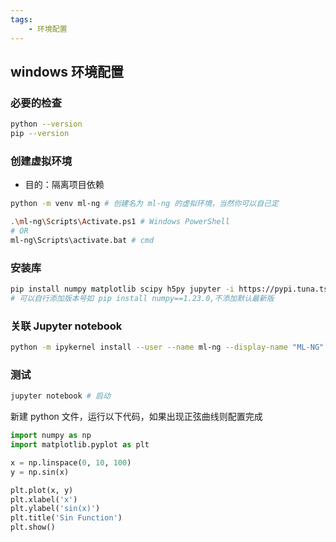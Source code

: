 ```yaml
---
tags:
    - 环境配置
---
```



## windows 环境配置

### 必要的检查
```bash
python --version
pip --version
```

### 创建虚拟环境

- 目的：隔离项目依赖
```bash
python -m venv ml-ng # 创建名为 ml-ng 的虚拟环境，当然你可以自己定
```

```bash
.\ml-ng\Scripts\Activate.ps1 # Windows PowerShell
# OR
ml-ng\Scripts\activate.bat # cmd
```

### 安装库
```bash
pip install numpy matplotlib scipy h5py jupyter -i https://pypi.tuna.tsinghua.edu.cn/simple # 清华源加速
# 可以自行添加版本号如 pip install numpy==1.23.0,不添加默认最新版
```

### 关联 Jupyter notebook
```bash
python -m ipykernel install --user --name ml-ng --display-name "ML-NG"
```

### 测试
```bash
jupyter notebook # 启动
```

新建 python 文件，运行以下代码，如果出现正弦曲线则配置完成

```python
import numpy as np
import matplotlib.pyplot as plt

x = np.linspace(0, 10, 100)
y = np.sin(x)

plt.plot(x, y)
plt.xlabel('x')
plt.ylabel('sin(x)')
plt.title('Sin Function')
plt.show()

```
